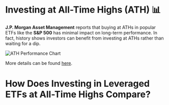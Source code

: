 # Investing at All-Time Highs (ATH) 📊

**J.P. Morgan Asset Management** reports that buying at ATHs in popular ETFs like the **S&P 500** has minimal impact on long-term performance. In fact, history shows investors can benefit from investing at ATHs rather than waiting for a dip.

![ATH Performance Chart](https://www.jpmorgan.com/content/dam/jpmorgan/images/jpma/3-considerations-for-investing-in-a-bull-market/3-considerations-for-investing-in-a-bull-market-chart-3.jpg)

More details can be found [here](https://www.jpmorgan.com/insights/markets/top-market-takeaways/3-considerations-for-investing-in-a-bull-market#:~:text=Over%2024%20months%2C%20an%20individual,return%20an%20average%20of%2018.5%25).
  

# How Does Investing in Leveraged ETFs at All-Time Highs Compare?



